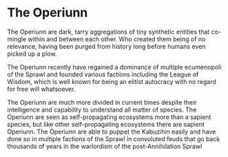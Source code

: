 # The Operiunn

The Operiunn are dark, tarry aggregations of tiny synthetic entities that co-mingle within and between each other.  Who created them being of no relevance, having been purged from history long before humans even picked up a plow.

The Operiunn recently have regained a dominance of multiple ecumenopoli of the Sprawl and founded various factions including the League of Wisdom, which is well known for being an elitist autocracy with no regard for free will whatsoever.

The Operiunn are much more divided in current times despite their intelligence and capability to understand all matter of species.  The Operiunn are seen as self-propagating ecosystems more than a sapient species, but like other self-propagating ecosystems there are sapient Operiunn.  The Operiunn are able to puppet the Kabuzihin easily and have done so in multiple factions of the Sprawl in convoluted feuds that go back thousands of years in the warlordism of the post-Annihilation Sprawl
